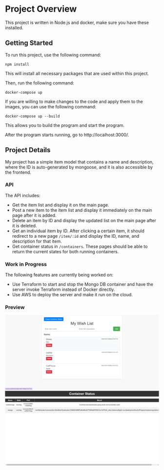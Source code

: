 # Project Overview

This project is written in Node.js and docker, make sure you have these installed.

## Getting Started

To run this project, use the following command:

```
npm install
```

This will install all necessary packages that are used within this project.

Then, run the following command:

```
docker-compose up
```

If you are willing to make changes to the code and apply them to the images, you can use the following command:

```
docker-compose up --build
```

This allows you to build the program and start the program.

After the program starts running, go to http://localhost:3000/.

## Project Details

My project has a simple item model that contains a name and description, where the ID is auto-generated by mongoose, and it is also accessible by the frontend.

### API

The API includes:

- Get the item list and display it on the main page.
- Post a new item to the item list and display it immediately on the main page after it is added.
- Delete an item by ID and display the updated list on the main page after it is deleted.
- Get an individual item by ID. After clicking a certain item, it should redirect to a new page `/item/:id` and display the ID, name, and description for that item.
- Get container status in `/containers`. These pages should be able to return the current states for both running containers.

### Work in Progress

The following features are currently being worked on:

- Use Terraform to start and stop the Mongo DB container and have the server invoke Terraform instead of Docker directly.
- Use AWS to deploy the server and make it run on the cloud.

### Preview

![Preview image](preview.png "Preview image")
![Container image](container.png "Container image")
